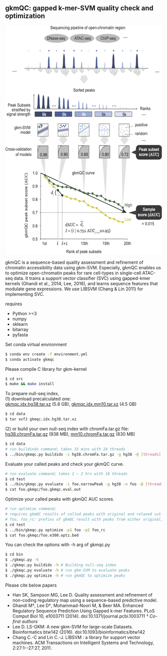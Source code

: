## gkmQC: gapped k-mer-SVM quality check and optimization

<img src="./gkmQC_concept.png" width="597" height="733" /> 

gkmQC is a sequence-based quality assessment and refinement of
chromatin accessibility data using gkm-SVM.
Especially, gkmQC enables us to optimize open-chromatin peaks
for rare cell-types in single-cell ATAC-seq data.
It trains a support vector classifier (SVC) using gapped-kmer kernels
(Ghandi et al., 2014; Lee, 2016), and learns sequence features that modulate
gene expressions. We use LIBSVM (Chang & Lin 2011) for implementing SVC.


requires 

* Python >=3
* numpy
* sklearn
* bitarray
* pyfasta

Set conda virtual environment
```bash
$ conda env create -f environment.yml
$ conda activate gkmqc
```


Please compile C library for gkm-kernel
```bash
$ cd src
$ make && make install
```


To prepare null-seq index,\
(1) download precalculated one:\
[gkmqc.idx.hg38.tar.xz](https://www.dropbox.com/s/wtjylew5ybim29x/gkmqc.idx.hg38.tar.xz?dl=0) (5.8 GB), [gkmqc.idx.mm10.tar.xz](https://www.dropbox.com/s/qye3ts8jep78o3u/gkmqc.idx.mm10.tar.xz?dl=0) (4.5 GB)
```bash
$ cd data
$ tar xvfJ gkmqc.idx.hg38.tar.xz
```

(2) or build your own null-seq index with chromFa.tar.gz file:\
[hg38.chromFa.tar.gz](https://hgdownload.soe.ucsc.edu/goldenPath/hg38/bigZips/hg38.chromFa.tar.gz) (938 MB), [mm10.chromFa.tar.gz](https://hgdownload.soe.ucsc.edu/goldenPath/mm10/bigZips/chromFa.tar.gz) (830 MB)
```bash
$ cd data
# run buildindx command; takes 15 mins with 10 threads
$ ../bin/gkmqc.py buildidx -i hg38.chromFa.tar.gz -g hg38 -@ [threads]
```


Evaluate your called peaks and check your gkmQC curve.
```bash
# run evaluate command; takes 1 ~ 2 hrs with 10 threads
$ cd test
$ ../bin/gkmqc.py evaluate -i foo.narrowPeak -g hg38 -n foo -@ [threads]
$ cat foo.gkmqc/foo.gkmqc.eval.out
```

Optimize your called peaks with gkmQC AUC scores.
```bash
# run optimize command;
# requires gkmQC results of called peaks with original and relaxed cut-off
# foo, foo_rc: prefixs of gkmQC result with peaks from either original, relaxed cut-off
$ cd test
$ ../bin/gkmqc.py optimize -p1 foo -p2 foo_rc
$ cat foo.gkmqc/foo.e300.optz.bed
```

You can check the options with -h arg of gkmqc.py
```bash
$ cd bin
$ ./gkmqc.py -h
$ ./gkmqc.py buildidx -h # Building null-seq index
$ ./gkmqc.py evaluate -h # run gkm-SVM to evaluate peaks
$ ./gkmqc.py optimize -h # run gkmQC to optimize peaks
```


Please cite below papers
* Han SK, Sampson MG, Lee D. Quality assessment and refinement of non-coding regulatory map using a sequence-based predictive model.
* Ghandi M†, Lee D†, Mohammad-Noori M, & Beer MA. Enhanced Regulatory Sequence Prediction Using Gapped k-mer Features. PLoS Comput Biol 10, e1003711 (2014). doi:10.1371/journal.pcbi.1003711 *† Co-first authors*
* Lee D. LS-GKM: A new gkm-SVM for large-scale Datasets. Bioinformatics btw142 (2016). doi:10.1093/bioinformatics/btw142
* Chang C.-C and Lin C.-J. LIBSVM : a library for support vector machines. ACM Transactions on Intelligent Systems and Technology, 2:27:1--27:27, 2011.

